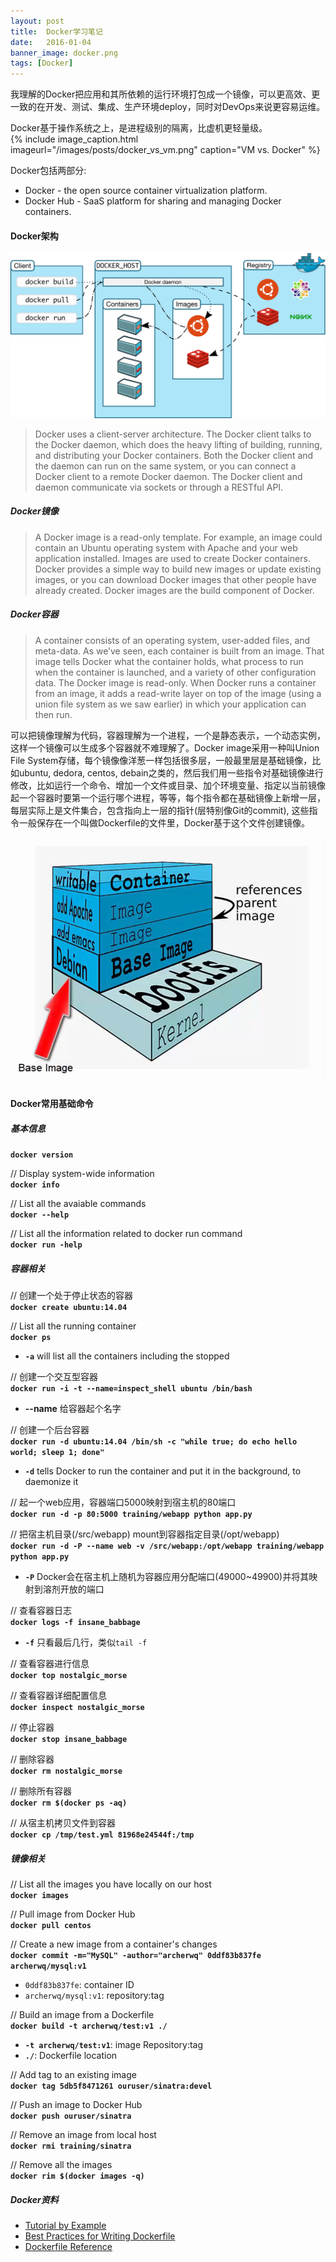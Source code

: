```yaml
---
layout: post
title:  Docker学习笔记
date:   2016-01-04
banner_image: docker.png
tags: [Docker]
---
```


我理解的Docker把应用和其所依赖的运行环境打包成一个镜像，可以更高效、更一致的在开发、测试、集成、生产环境deploy，同时对DevOps来说更容易运维。  

<!--more-->

Docker基于操作系统之上，是进程级别的隔离，比虚机更轻量级。  
{% include image_caption.html imageurl="/images/posts/docker_vs_vm.png" caption="VM vs. Docker" %} 

Docker包括两部分:  

* Docker - the open source container virtualization platform.
* Docker Hub - SaaS platform for sharing and managing Docker containers.


#### Docker架构
![docker architecture](/images/posts/docker_architecture.svg)  

> Docker uses a client-server architecture. The Docker client talks to the Docker daemon, which does the heavy lifting of building, running, and distributing your Docker containers. Both the Docker client and the daemon can run on the same system, or you can connect a Docker client to a remote Docker daemon. The Docker client and daemon communicate via sockets or through a RESTful API.  

##### Docker镜像
> A Docker image is a read-only template. For example, an image could contain an Ubuntu operating system with Apache and your web application installed. Images are used to create Docker containers. Docker provides a simple way to build new images or update existing images, or you can download Docker images that other people have already created. Docker images are the build component of Docker.

##### Docker容器
> A container consists of an operating system, user-added files, and meta-data. As we’ve seen, each container is built from an image. That image tells Docker what the container holds, what process to run when the container is launched, and a variety of other configuration data. The Docker image is read-only. When Docker runs a container from an image, it adds a read-write layer on top of the image (using a union file system as we saw earlier) in which your application can then run.

可以把镜像理解为代码，容器理解为一个进程，一个是静态表示，一个动态实例，这样一个镜像可以生成多个容器就不难理解了。Docker image采用一种叫Union File System存储，每个镜像像洋葱一样包括很多层，一般最里层是基础镜像，比如ubuntu, dedora, centos, debain之类的，然后我们用一些指令对基础镜像进行修改，比如运行一个命令、增加一个文件或目录、加个环境变量、指定以当前镜像起一个容器时要第一个运行哪个进程，等等，每个指令都在基础镜像上新增一层，每层实际上是文件集合，包含指向上一层的指针(层特别像Git的commit), 这些指令一般保存在一个叫做Dockerfile的文件里，Docker基于这个文件创建镜像。

![docker image layers](/images/posts/docker_image_layers.png)

#### Docker常用基础命令

##### 基本信息
**`docker version`**

// Display system-wide information  
**`docker info`**  

// List all the avaiable commands  
**`docker --help`**  

// List all the information related to docker run command  
**`docker run -help`**  

##### 容器相关
// 创建一个处于停止状态的容器  
**`docker create ubuntu:14.04`**  

// List all the running container  
**`docker ps`**  
* **`-a`** will list all the containers including the stopped 
 
// 创建一个交互型容器  
**`docker run -i -t --name=inspect_shell ubuntu /bin/bash`**  

* **--name** 给容器起个名字

// 创建一个后台容器  
**`docker run -d ubuntu:14.04 /bin/sh -c "while true; do echo hello world; sleep 1; done"`**  
* **`-d`** tells Docker to run the container and put it in the background, to daemonize it

// 起一个web应用，容器端口5000映射到宿主机的80端口   
**`docker run -d -p 80:5000 training/webapp python app.py`**  

// 把宿主机目录(/src/webapp) mount到容器指定目录(/opt/webapp)  
**`docker run -d -P --name web -v /src/webapp:/opt/webapp training/webapp python app.py`**  
* **`-P`** Docker会在宿主机上随机为容器应用分配端口(49000~49900)并将其映射到溶剂开放的端口  

// 查看容器日志  
**`docker logs -f insane_babbage`**  
* **`-f`** 只看最后几行，类似`tail -f`   

// 查看容器进行信息  
**`docker top nostalgic_morse`**  

// 查看容器详细配置信息    
**`docker inspect nostalgic_morse`**  

// 停止容器  
**`docker stop insane_babbage`**  

// 删除容器  
**`docker rm nostalgic_morse`**  

// 删除所有容器  
**`docker rm $(docker ps -aq)`**  

// 从宿主机拷贝文件到容器  
**`docker cp /tmp/test.yml 81968e24544f:/tmp`**  

##### 镜像相关
// List all the images you have locally on our host  
**`docker images`**  

// Pull image from Docker Hub  
**`docker pull centos`**  

// Create a new image from a container's changes  
**`docker commit -m="MySQL" -author="archerwq" 0ddf83b837fe archerwq/mysql:v1`**
* `0ddf83b837fe`: container ID
* `archerwq/mysql:v1`: repository:tag 


// Build an image from a Dockerfile  
**`docker build -t archerwq/test:v1 ./`**  
* **`-t archerwq/test:v1`**: image Repository:tag
* **`./`**: Dockerfile location

// Add tag to an existing image  
**`docker tag 5db5f8471261 ouruser/sinatra:devel`**  

// Push an image to Docker Hub  
**`docker push ouruser/sinatra`**  

// Remove an image from local host  
**`docker rmi training/sinatra`**

// Remove all the images  
**`docker rim $(docker images -q) `**  


##### Docker资料

* [Tutorial by Example](https://docs.docker.com/engine/userguide/dockerizing/)
* [Best Practices for Writing Dockerfile](https://docs.docker.com/engine/articles/dockerfile_best-practices/)
* [Dockerfile Reference](https://docs.docker.com/engine/reference/builder/)


